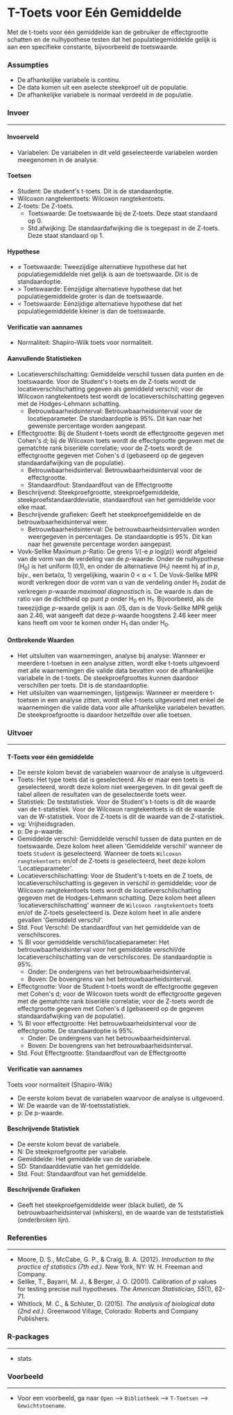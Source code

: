 T-Toets voor Eén Gemiddelde
==========================

Met de t-toets voor één gemiddelde kan de gebruiker de effectgrootte schatten en de nulhypothese testen dat het populatiegemiddelde gelijk is aan een specifieke constante, bijvoorbeeld de toetswaarde.

### Assumpties
- De afhankelijke variabele is continu.
- De data komen uit een aselecte steekproef uit de populatie.
- De afhankelijke variabele is normaal verdeeld in de populatie.

### Invoer
-------
#### Invoerveld
- Variabelen: De variabelen in dit veld geselecteerde variabelen worden meegenomen in de analyse.

#### Toetsen  
- Student: De student's t-toets. Dit is de standaardoptie.
- Wilcoxon rangtekentoets: Wilcoxon rangtekentoets.
- Z-toets: De Z-toets.
  - Toetswaarde: De toetswaarde bij de Z-toets. Deze staat standaard op 0.
  - Std.afwijking: De standaardafwijking die is toegepast in de Z-toets. Deze staat standaard op 1.

#### Hypothese
- &ne; Toetswaarde: Tweezijdige alternatieve hypothese dat het populatiegemiddelde niet gelijk is aan de toetswaarde. Dit is de standaardoptie.
- &gt; Toetswaarde: Eénzijdige alternatieve hypothese dat het populatiegemiddelde groter is dan de toetswaarde.
- &lt; Toetswaarde: Eénzijdige alternatieve hypothese dat het populatiegemiddelde kleiner is dan de toetswaarde.

#### Verificatie van aannames
- Normaliteit: Shapiro-Wilk toets voor normaliteit.

#### Aanvullende Statistieken
- Locatieverschilschatting: Gemiddelde verschil tussen data punten en de toetswaarde. Voor de Student's t-toets en de Z-toets wordt de locatieverschilschatting gegeven als gemiddeld verschil; voor de Wilcoxon rangtekentoets test wordt de locatieverschilschatting gegeven met de Hodges-Lehmann schatting.
  - Betrouwbaarheidsinterval: Betrouwbaarheidsinterval voor de locatieparameter. De standaardoptie is 95%. Dit kan naar het gewenste percentage worden aangepast.
- Effectgrootte: Bij de Student t-toets wordt de effectgrootte gegeven met Cohen's d; bij de Wilcoxon toets wordt de effectgrootte gegeven met de gematchte rank biseriële correlatie; voor de Z-toets wordt de effectgrootte gegeven met Cohen's d (gebaseerd op de gegeven standaardafwijking van de populatie).
  - Betrouwbaarheidsinterval: Betrouwbaarheidsinterval voor de effectgrootte.
  - Standaardfout: Standaardfout van de Effectgrootte
- Beschrijvend: Steekproefgrootte, steekproefgemiddelde, steekproefstandaarddeviatie, standaardfout van het gemiddelde voor elke maat.
- Beschrijvende grafieken: Geeft het steekproefgemiddelde en de betrouwbaarheidsinterval weer.
  - Betrouwbaarheidsinterval: De betrouwbaarheidsintervallen worden weergegeven in percentages. De standaardoptie is 95%. Dit kan naar het gewenste percentage worden aangepast.
- Vovk-Sellke Maximum *p*-Ratio: De grens 1/(-e *p* log(*p*)) wordt afgeleid van de vorm van de verdeling van de *p*-waarde. Onder de nulhypothese (H<sub>0</sub>) is het uniform (0,1), en onder de alternatieve (H<sub>1</sub>) neemt hij af in *p*, bijv., een beta(&#945;, 1) vergelijking, waarin 0 < &#945; < 1. De Vovk-Sellke MPR wordt verkregen door de vorm van &#945; van de verdeling onder H<sub>1</sub> zodat de verkregen *p*-waarde *maximaal diagnostisch* is. De waarde is dan de ratio van de dichtheid op punt *p* onder H<sub>0</sub> en H<sub>1</sub>. Bijvoorbeeld, als de tweezijdige *p*-waarde gelijk is aan .05, dan is de Vovk-Sellke MPR gelijk aan 2.46, wat aangeeft dat deze *p*-waarde hoogstens 2.46 keer meer kans heeft om voor te komen onder H<sub>1</sub> dan onder H<sub>0</sub>.

#### Ontbrekende Waarden
 - Het uitsluiten van waarnemingen, analyse bij analyse: Wanneer er meerdere t-toetsen in een analyse zitten, wordt elke t-toets uitgevoerd met alle waarnemingen die valide data bevatten voor de afhankelijke variabele in de t-toets. De steekproefgroottes kunnen daardoor verschillen per toets. Dit is de standaardoptie.
 - Het uitsluiten van waarnemingen, lijstgewijs: Wanneer er meerdere t-toetsen in een analyse zitten, wordt elke t-toets uitgevoerd met enkel de waarnemingen die valide data voor alle afhankelijke variabelen bevatten. De steekproefgrootte is daardoor hetzelfde over alle toetsen.

### Uitvoer
-------

#### T-Toets voor één gemiddelde
- De eerste kolom bevat de variabelen waarvoor de analyse is uitgevoerd.
- Toets: Het type toets dat is geselecteerd. Als er maar een toets is geselecteerd, wordt deze kolom niet weergegeven. In dit geval geeft de tabel alleen de resultaten van de geselecteerde toets weer.
- Statistiek: De teststatistiek. Voor de Student's t-toets is dit de waarde van de t-statistiek. Voor de Wilcoxon rangtekentoets is dit de waarde van de W-statistiek. Voor de Z-toets is dit de waarde van de Z-statistiek.
- vg: Vrijheidsgraden.
- p: De p-waarde.
- Gemiddelde verschil: Gemiddelde verschil tussen de data punten en de toetswaarde. Deze kolom heet alleen 'Gemiddelde verschil' wanneer de toets `Student` is geselecteerd. Wanneer de toets `Wilcoxon rangtekentoets` en/of de Z-toets is geselecteerd, heet deze kolom 'Locatieparameter'.
- Locatieverschilschatting: Voor de Student's t-toets en de Z toets, de locatieverschilschatting is gegeven in verschil in gemiddelde; voor de Wilcoxon rangtekentoets toets wordt de locatieverschilschatting gegeven met de Hodges-Lehmann schatting. Deze kolom heet alleen 'locatieverschilschatting' wanneer de `Wilcoxon rangtekentoets` toets en/of de Z-toets geselecteerd is. Deze kolom heet in alle andere gevallen 'Gemiddeld verschil'.
- Std. Fout Verschil: De standaardfout van het gemiddelde van de verschilscores.  
- % BI voor gemiddelde verschil/locatieparameter: Het betrouwbaarheidsinterval voor het gemiddelde verschil/de locatieverschilschatting van de verschilscores. De standaardoptie is 95%.
  - Onder: De ondergrens van het betrouwbaarheidsinterval.
  - Boven: De bovengrens van het betrouwbaarheidsinterval.  
- Effectgrootte: Voor de Student t-toets wordt de effectgrootte gegeven met Cohen's d; voor de Wilcoxon toets wordt de effectgrootte gegeven met de gematchte rank biseriële correlatie; voor de Z-toets wordt de effectgrootte gegeven met Cohen's d (gebaseerd op de gegeven standaardafwijking van de populatie).
- % BI voor effectgrootte: Het betrouwbaarheidsinterval voor de effectgrootte. De standaardoptie is 95%.
  - Onder: De ondergrens van het betrouwbaarheidsinterval.
  - Boven: De bovengrens van het betrouwbaarheidsinterval.
- Std. Fout Effectgrootte: Standaardfout van de Effectgrootte

#### Verificatie van aannames
Toets voor normaliteit (Shapiro-Wilk)
- De eerste kolom bevat de variabelen waarvoor de analyse is uitgevoerd.
- W: De waarde van de W-toetsstatistiek.
- p: De p-waarde.

#### Beschrijvende Statistiek
- De eerste kolom bevat de variabele.
- N: De steekproefgrootte per variabele.
- Gemiddelde: Het gemiddelde van de variabele.
- SD: Standaarddeviatie van het gemiddelde.
- Std. Fout: Standaardfout van het gemiddelde.

#### Beschrijvende Grafieken
- Geeft het steekproefgemiddelde weer (black bullet), de % betrouwbaarheidsinterval (whiskers), en de waarde van de teststatistiek (onderbroken lijn).

### Referenties
-------
- Moore, D. S., McCabe, G. P., & Craig, B. A. (2012). *Introduction to the practice of statistics (7th ed.)*. New York, NY: W. H. Freeman and Company.
- Sellke, T., Bayarri, M. J., & Berger, J. O. (2001). Calibration of *p* values for testing precise null hypotheses. *The American Statistician, 55*(1), 62-71.
- Whitlock, M. C., & Schluter, D. (2015). *The analysis of biological data (2nd ed.)*. Greenwood Village, Colorado: Roberts and Company Publishers.

### R-packages
---
- stats

### Voorbeeld
---
- Voor een voorbeeld, ga naar `Open` --> `Bibliotheek` --> `T-Toetsen` --> `Gewichtstoename`.  
